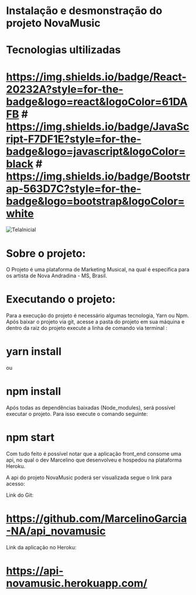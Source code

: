 # Instalação e desmonstração do projeto NovaMusic

# Tecnologias ultilizadas 
# https://img.shields.io/badge/React-20232A?style=for-the-badge&logo=react&logoColor=61DAFB # https://img.shields.io/badge/JavaScript-F7DF1E?style=for-the-badge&logo=javascript&logoColor=black # https://img.shields.io/badge/Bootstrap-563D7C?style=for-the-badge&logo=bootstrap&logoColor=white 

![TelaInicial](https://user-images.githubusercontent.com/64509713/153658063-49323af4-6bfa-4bd9-b357-ddea46ed2c3d.png)



# Sobre o projeto:

O Projeto é uma plataforma de Marketing Musical, na qual é especifica para os artista de Nova Andradina - MS, Brasil.

# Executando o projeto: 

Para a execução do projeto é necessário algumas tecnologia, Yarn ou Npm. Após baixar o projeto via git, acesse a pasta do projeto em sua máquina e dentro da raiz do projeto execute a linha de comando via terminal :

# yarn install 

ou 

# npm install

Após todas as dependências baixadas (Node_modules), será possível executar o projeto. Para isso execute o comando seguinte:

# npm start 

Com tudo feito é possível notar que a aplicação front_end consome uma api, no qual o dev Marcelino que desenvolveu e hospedou na plataforma Heroku. 

A api do projeto NovaMusic poderá ser visualizada segue o link para acesso:

Link do Git:
# https://github.com/MarcelinoGarcia-NA/api_novamusic

Link da aplicação no Heroku:

# https://api-novamusic.herokuapp.com/



